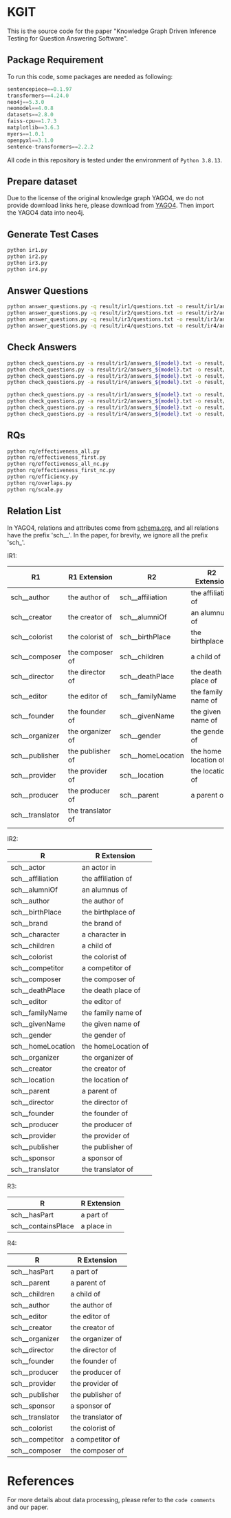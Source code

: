 # KGIT

This is the source code for the paper "Knowledge Graph Driven Inference Testing for Question Answering Software".

## Package Requirement

To run this code, some packages are needed as following:

```python
sentencepiece==0.1.97
transformers==4.24.0
neo4j==5.3.0
neomodel==4.0.8
datasets==2.8.0
faiss-cpu==1.7.3
matplotlib==3.6.3
myers==1.0.1
openpyxl==3.1.0
sentence-transformers==2.2.2
```

All code in this repository is tested under the environment of `Python 3.8.13`.

## Prepare dataset

Due to the license of the original knowledge graph YAGO4, we do not provide download links here, please download from [YAGO4](https://yago-knowledge.org/downloads/yago-4).
Then import the YAGO4 data into neo4j. 

## Generate Test Cases

```python
python ir1.py
python ir2.py
python ir3.py
python ir4.py
```

## Answer Questions

```bash
python answer_questions.py -q result/ir1/questions.txt -o result/ir1/answers_${model}.txt --device cuda:0 --model ${model}
python answer_questions.py -q result/ir2/questions.txt -o result/ir2/answers_${model}.txt --device cuda:0 --model ${model}
python answer_questions.py -q result/ir3/questions.txt -o result/ir3/answers_${model}.txt --device cuda:0 --model ${model}
python answer_questions.py -q result/ir4/questions.txt -o result/ir4/answers_${model}.txt --device cuda:0 --model ${model}
```

## Check Answers

```bash
python check_questions.py -a result/ir1/answers_${model}.txt -o result/ir1/check_all_${model}.txt -s all
python check_questions.py -a result/ir2/answers_${model}.txt -o result/ir2/check_all_${model}.txt -s all
python check_questions.py -a result/ir3/answers_${model}.txt -o result/ir3/check_all_${model}.txt -s all
python check_questions.py -a result/ir4/answers_${model}.txt -o result/ir4/check_all_${model}.txt -s all

python check_questions.py -a result/ir1/answers_${model}.txt -o result/ir1/check_first_${model}.txt -s first
python check_questions.py -a result/ir2/answers_${model}.txt -o result/ir2/check_first_${model}.txt -s first
python check_questions.py -a result/ir3/answers_${model}.txt -o result/ir3/check_first_${model}.txt -s first
python check_questions.py -a result/ir4/answers_${model}.txt -o result/ir4/check_first_${model}.txt -s first
```

## RQs

```bash
python rq/effectiveness_all.py
python rq/effectiveness_first.py
python rq/effectiveness_all_nc.py
python rq/effectiveness_first_nc.py
python rq/efficiency.py
python rq/overlaps.py
python rq/scale.py
```

## Relation List

In YAGO4, relations and attributes come from [schema.org](schema.org), and all relations have the prefix 'sch__'.
In the paper, for brevity, we ignore all the prefix 'sch_'.

IR1:

| R1              | R1 Extension      | R2                | R2 Extension         |
| --------------- | ----------------- | ----------------- | -------------------- |
| sch__author     | the author of     | sch__affiliation  | the affiliation of   |
| sch__creator    | the creator of    | sch__alumniOf     | an alumnus of        |
| sch__colorist   | the colorist of   | sch__birthPlace   | the birthplace of    |
| sch__composer   | the composer of   | sch__children     | a child of           |
| sch__director   | the director of   | sch__deathPlace   | the death place of   |
| sch__editor     | the editor of     | sch__familyName   | the family name of   |
| sch__founder    | the founder of    | sch__givenName    | the given name of    |
| sch__organizer  | the organizer of  | sch__gender       | the gender of        |
| sch__publisher  | the publisher of  | sch__homeLocation | the home location of |
| sch__provider   | the provider of   | sch__location     | the location of      |
| sch__producer   | the producer of   | sch__parent       | a parent of          |
| sch__translator | the translator of |                   |                      |
|                 |                   |                   |                      |

IR2:

| R                 | R Extension         |
| ----------------- | ------------------- |
| sch__actor        | an actor in         |
| sch__affiliation  | the affiliation of  |
| sch__alumniOf     | an alumnus of       |
| sch__author       | the author of       |
| sch__birthPlace   | the birthplace of   |
| sch__brand        | the brand of        |
| sch__character    | a character in      |
| sch__children     | a child of          |
| sch__colorist     | the colorist of     |
| sch__competitor   | a competitor of     |
| sch__composer     | the composer of     |
| sch__deathPlace   | the death place of  |
| sch__editor       | the editor of       |
| sch__familyName   | the family name of  |
| sch__givenName    | the given name of   |
| sch__gender       | the gender of       |
| sch__homeLocation | the homeLocation of |
| sch__organizer    | the organizer of    |
| sch__creator      | the creator of      |
| sch__location     | the location of     |
| sch__parent       | a parent of         |
| sch__director     | the director of     |
| sch__founder      | the founder of      |
| sch__producer     | the producer of     |
| sch__provider     | the provider of     |
| sch__publisher    | the publisher of    |
| sch__sponsor      | a sponsor of        |
| sch__translator   | the translator of   |

R3:

| R                  | R Extension |
| ------------------ | ----------- |
| sch__hasPart       | a part of   |
| sch__containsPlace | a place in  |

R4:

| R               |   R Extension     |
| --------------- | ----------------- |
| sch__hasPart    | a part of         |
| sch__parent     | a parent of       |
| sch__children   | a child of        |
| sch__author     | the author of     |
| sch__editor     | the editor of     |
| sch__creator    | the creator of    |
| sch__organizer  | the organizer of  |
| sch__director   | the director of   |
| sch__founder    | the founder of    |
| sch__producer   | the producer of   |
| sch__provider   | the provider of   |
| sch__publisher  | the publisher of  |
| sch__sponsor    | a sponsor of      |
| sch__translator | the translator of |
| sch__colorist   | the colorist of   |
| sch__competitor | a competitor of   |
| sch__composer   | the composer of   |

# References

For more details about data processing, please refer to the `code comments` and our paper.